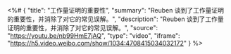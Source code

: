 <%# {
  "title": "工作量证明的重要性",
  "summary": "Reuben 谈到了工作量证明的重要性，并消除了对它的常见误解。",
  "description": "Reuben 谈到了工作量证明的重要性，并消除了对它的常见误解。",
  "source": "https://youtu.be/nb99HmE7jAQ",
  "type": "video",
  "iframe": "https://h5.video.weibo.com/show/1034:4708415034032172"
} %>
